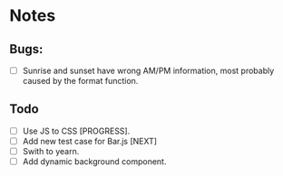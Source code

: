 ﻿# Notes

## Bugs:
- [ ] Sunrise and sunset have wrong AM/PM information, most probably caused by the format function.

## Todo
- [ ] Use JS to CSS [PROGRESS].
- [ ] Add new test case for Bar.js [NEXT]
- [ ] Swith to yearn.
- [ ] Add dynamic background component.
